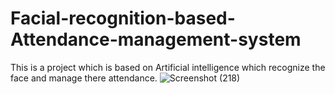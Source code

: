 # Facial-recognition-based-Attendance-management-system
This is a project which is based on Artificial intelligence which recognize the face and manage there attendance.
![Screenshot (218)](https://user-images.githubusercontent.com/54905451/120935189-31e5f600-c71f-11eb-95ca-c8abf2fa4837.png)
